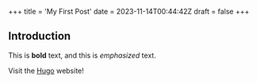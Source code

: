 +++
title = 'My First Post'
date = 2023-11-14T00:44:42Z
draft = false
+++

## Introduction

This is **bold** text, and this is *emphasized* text.

Visit the [Hugo](https://gohugo.io) website!


